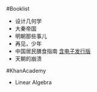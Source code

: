#Booklist
- 设计几何学
- 大秦帝国
- 明朝那些事儿
- 再见，少年
- 中国居民膳食指南 [含电子发行版](http://health.takungpao.com/ys/q/2013/1115/2042130.html)
- 天朝的崩溃

#KhanAcademy
- Linear Algebra
